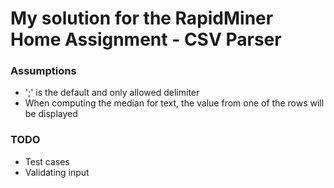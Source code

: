 # My solution for the RapidMiner Home Assignment - CSV Parser

### Assumptions
- ';' is the default and only allowed delimiter
- When computing the median for text, the value from one of the rows will be displayed


### TODO
- Test cases
- Validating input